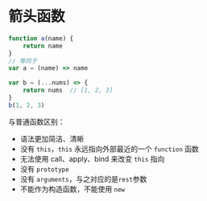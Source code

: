 # 箭头函数

```js
function a(name) {
    return name
}
// 等同于
var a = (name) => name

var b = (...nums) => {
    return nums  // [1, 2, 3]
}
b(1, 2, 3)
```

与普通函数区别：

- 语法更加简洁、清晰
- 没有 `this`，`this` 永远指向外部最近的一个 `function` 函数
- 无法使用 call、apply、bind 来改变 `this` 指向
- 没有 `prototype`
- 没有 `arguments`，与之对应的是`rest`参数
- 不能作为构造函数，不能使用 `new`